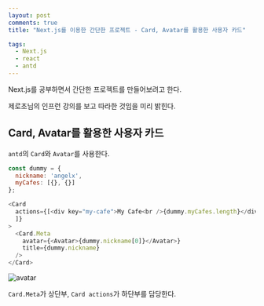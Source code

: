 ```yaml
---
layout: post
comments: true
title: "Next.js를 이용한 간단한 프로젝트 - Card, Avatar를 활용한 사용자 카드"

tags:
  - Next.js
  - react
  - antd
---
```


Next.js를 공부하면서 간단한 프로젝트를 만들어보려고 한다.

제로초님의 인프런 강의를 보고 따라한 것임을 미리 밝힌다.

## Card, Avatar를 활용한 사용자 카드

`antd`의 `Card`와 `Avatar`를 사용한다.

```js
const dummy = {
  nickname: 'angelx',
  myCafes: [{}, {}]
};

<Card
  actions={[<div key="my-cafe">My Cafe<br />{dummy.myCafes.length}</div>
  ]}
>
  <Card.Meta
    avatar={<Avatar>{dummy.nickname[0]}</Avatar>}
    title={dummy.nickname}
  />
</Card>
```

![avatar](https://drive.google.com/uc?export=view&id=1mpMINkLsW58VNygdBhbDeg4eorn4K4Ch)

`Card.Meta`가 상단부, `Card actions`가 하단부를 담당한다.
